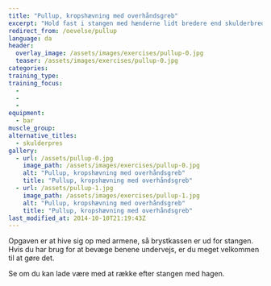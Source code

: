 ```yaml
---
title: "Pullup, kropshævning med overhåndsgreb"
excerpt: "Hold fast i stangen med hænderne lidt bredere end skulderbreddde og håndfladerne pegende fremad. Træk dig op indtil du kigger over stangen og sænk dig kontrolleret igen."
redirect_from: /oevelse/pullup
language: da
header:
  overlay_image: /assets/images/exercises/pullup-0.jpg
  teaser: /assets/images/exercises/pullup-0.jpg
categories:
training_type: 
training_focus: 
  - 
  - 
  - 
equipment:
  - bar
muscle_group:
alternative_titles:
  - skulderpres
gallery:
  - url: /assets/pullup-0.jpg
    image_path: /assets/images/exercises/pullup-0.jpg
    alt: "Pullup, kropshævning med overhåndsgreb"
    title: "Pullup, kropshævning med overhåndsgreb"
  - url: /assets/pullup-1.jpg
    image_path: /assets/images/exercises/pullup-1.jpg
    alt: "Pullup, kropshævning med overhåndsgreb"
    title: "Pullup, kropshævning med overhåndsgreb"
last_modified_at: 2014-10-10T21:19:43Z
---
```


Opgaven er at hive sig op med armene, så brystkassen er ud for stangen. Hvis du har brug for at bevæge benene undervejs, er du meget velkommen til at gøre det.

Se om du kan lade være med at række efter stangen med hagen.
